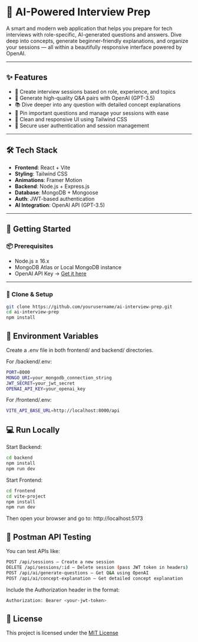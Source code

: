 # 🧠 AI-Powered Interview Prep

A smart and modern web application that helps you prepare for tech interviews with role-specific, AI-generated questions and answers. Dive deep into concepts, generate beginner-friendly explanations, and organize your sessions — all within a beautifully responsive interface powered by OpenAI.

---

## ✨ Features

- 🎯 Create interview sessions based on role, experience, and topics
- 🤖 Generate high-quality Q&A pairs with OpenAI (GPT-3.5)
- 📚 Dive deeper into any question with detailed concept explanations
- 📌 Pin important questions and manage your sessions with ease
- 🧵 Clean and responsive UI using Tailwind CSS
- 🔐 Secure user authentication and session management

---

## 🛠️ Tech Stack

- **Frontend**: React + Vite  
- **Styling**: Tailwind CSS  
- **Animations**: Framer Motion  
- **Backend**: Node.js + Express.js  
- **Database**: MongoDB + Mongoose  
- **Auth**: JWT-based authentication  
- **AI Integration**: OpenAI API (GPT-3.5)

---

## 🚀 Getting Started

### 📦 Prerequisites

- Node.js ≥ 16.x  
- MongoDB Atlas or Local MongoDB instance  
- OpenAI API Key → [Get it here](https://platform.openai.com/account/api-keys)

---

### 📁 Clone & Setup

```bash
git clone https://github.com/yourusername/ai-interview-prep.git
cd ai-interview-prep
npm install
```

## 🔐 Environment Variables

Create a .env file in both frontend/ and backend/ directories.

For /backend/.env:

```bash
PORT=8000
MONGO_URI=your_mongodb_connection_string
JWT_SECRET=your_jwt_secret
OPENAI_API_KEY=your_openai_key
```

For /frontend/.env:

```bash
VITE_API_BASE_URL=http://localhost:8000/api
```

## 💻 Run Locally

Start Backend:

```bash
cd backend
npm install
npm run dev
```

Start Frontend:

```bash
cd frontend
cd vite-project
npm install
npm run dev
```
Then open your browser and go to: http://localhost:5173

## 🧪 Postman API Testing

You can test APIs like:

```bash
POST /api/sessions – Create a new session
DELETE /api/sessions/:id – Delete session (pass JWT token in headers)
POST /api/ai/generate-questions – Get Q&A using OpenAI
POST /api/ai/concept-explanation – Get detailed concept explanation
```

Include the Authorization header in the format:

```bash
Authorization: Bearer <your-jwt-token>
```

## 📄 License

This project is licensed under the [MIT License](LICENSE)
